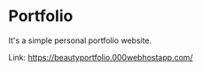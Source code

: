 # Portfolio
It's a simple personal portfolio website.

Link: https://beautyportfolio.000webhostapp.com/
